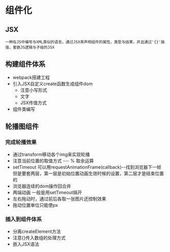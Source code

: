 # 组件化

## JSX

    一种在JS中编写与XML类似的语言。通过JSX来声明组件的属性，类型与结果，并且通过'{}'插值，套嵌JS逻辑与子级的JSX

## 构建组件体系

* webpack搭建工程
* 引入JSX自定义create函数生成组件dom
    - 注意小写形式
    - 文字
    - JSX传值方式
* 组件类编写

## 轮播图组件

### 完成轮播效果

* 通过transform移动各个img来实现轮播
* 注意当前位置的取值方式 --- % 取余运算
* setTimeout 可以用requestAnimationFrame(callback)--找到浏览器下一帧 但是要套两层，第一层是初始位置动画生效时候的设置，第二层才是结束位置的
* 浏览器连续的dom操作回合并
* 两端动画 一般是用setTimeout隔开
* 左右拖动时，通过前后各取一张图片还控制效果
* 拖动位置单位只能使px

### 插入到组件体系

* 分离createElement方法
* 注意{}传入数组的处理方式
* 嵌入JSX语法
